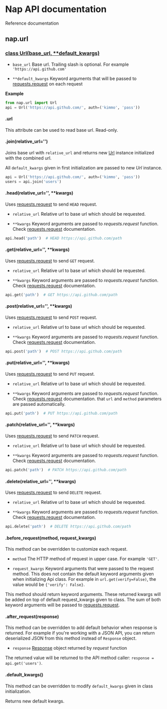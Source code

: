 # Nap API documentation

Reference documentation

## nap.url

### [class Url(base_url, \*\*default_kwargs)](/nap/url.py#L20)

* `base_url`
    Base url. Trailing slash is optional.
    For example `'https://api.github.com'`

* `**default_kwargs`
    Keyword arguments that will be passed to
    [requests.request][] on each request

**Example**
```python
from nap.url import Url
api = Url('https://api.github.com/', auth=('kimmo', 'pass'))
```

#### .url

This attribute can be used to read base url. Read-only.

#### .join(relative_url='')

Joins base url with `relative_url` and returns new [Url](#class-urlurl-default_kwargs) instance
initialized with the combined url.

All `default_kwargs` given in first initialization are passed to new *Url* instance.

```python
api = Url('https://api.github.com/', auth=('kimmo', 'pass'))
users = api.join('users')
```

#### .head(relative_url='', **kwargs)

Uses [requests.request][] to send `HEAD` request.

* `relative_url`
    Relative url to base url which should be requested.

* `**kwargs`
    Keyword arguments are passed to *requests.request* function.
    Check [requests.request][] documentation.

```python
api.head('path')  # HEAD https://api.github.com/path
```

#### .get(relative_url='', **kwargs)

Uses [requests.request][] to send `GET` request.

* `relative_url`
    Relative url to base url which should be requested.

* `**kwargs`
    Keyword arguments are passed to *requests.request* function.
    Check [requests.request][] documentation.

```python
api.get('path')  # GET https://api.github.com/path
```

#### .post(relative_url='', **kwargs)

Uses [requests.request][] to send `POST` request.

* `relative_url`
    Relative url to base url which should be requested.

* `**kwargs`
    Keyword arguments are passed to *requests.request* function.
    Check [requests.request][] documentation.

```python
api.post('path')  # POST https://api.github.com/path
```

#### .put(relative_url='', **kwargs)

Uses [requests.request][] to send `PUT` request.

* `relative_url`
    Relative url to base url which should be requested.

* `**kwargs`
    Keyword arguments are passed to *requests.request* function.
    Check [requests.request][] documentation. that `url` and `method` parameters are passed automatically.

```python
api.put('path')  # PUT https://api.github.com/path
```

#### .patch(relative_url='', **kwargs)

Uses [requests.request][] to send `PATCH` request.

* `relative_url`
    Relative url to base url which should be requested.

* `**kwargs`
    Keyword arguments are passed to *requests.request* function.
    Check [requests.request][] documentation.

```python
api.patch('path')  # PATCH https://api.github.com/path
```

#### .delete(relative_url='', **kwargs)

Uses [requests.request][] to send `DELETE` request.

* `relative_url`
    Relative url to base url which should be requested.

* `**kwargs`
    Keyword arguments are passed to *requests.request* function.
    Check [requests.request][] documentation.

```python
api.delete('path')  # DELETE https://api.github.com/path
```

#### .before_request(method, request_kwargs)

This method can be overridden to customize each request.

* `method`
    The HTTP method of request in upper case. For example `'GET'`.

* `request_kwargs`
    Keyword arguments that were passed to the request method.
    This does not contain the default keyword arguments given when
    initializing Api class. For example in `url.get(verify=False)`,
    the value would be `{'verify': False}`.

This method should return keyword arguments. These returned kwargs will be
added on top of default request_kwargs given to class. The sum of both keyword
arguments will be passed to [requests.request][].

#### .after_request(response)

This method can be overridden to add default behavior when response
is returned. For example if you're working with a JSON API, you can
return deserialized JSON from this method instead of `Response` object.

* `response`
    [Response](http://docs.python-requests.org/en/latest/api/#requests.Response)
    object returned by *request* function

The returned value will be returned to the API method caller:
`response = api.get('users')`.

#### .default_kwargs()

This method can be overridden to modify `default_kwargs` given in class initialization.

Returns new default kwargs.


[requests.request]: http://docs.python-requests.org/en/latest/api/#requests.request     "requests.request"
